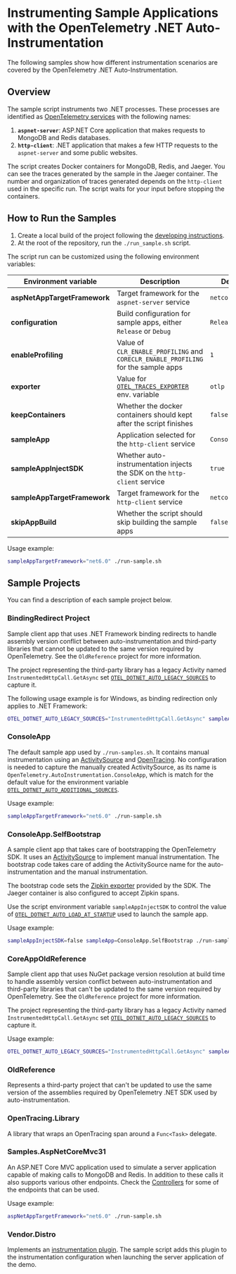 # Instrumenting Sample Applications with the OpenTelemetry .NET Auto-Instrumentation

The following samples show how different instrumentation scenarios are covered by
the OpenTelemetry .NET Auto-Instrumentation.

## Overview

The sample script instruments two .NET processes. These processes are identified
as [OpenTelemetry services](https://github.com/open-telemetry/opentelemetry-specification/blob/d6bcc0cb072d8d6f6ced856f1f23c451648a3caa/specification/resource/semantic_conventions/README.md#service)
with the following names:

 1. **`aspnet-server`**: ASP.NET Core application that makes requests to MongoDB and Redis databases.
 2. **`http-client`**: .NET application that makes a few HTTP requests to the `aspnet-server` and some public websites.

The script creates Docker containers for MongoDB, Redis, and Jaeger.
You can see the traces generated by the sample in the Jaeger container.
The number and organization of traces generated depends on the `http-client`
used in the specific run. The script waits for your input before stopping the containers.

## How to Run the Samples

 1. Create a local build of the project following the [developing instructions](../docs/developing.md).
 2. At the root of the repository, run the `./run_sample.sh` script.

The script run can be customized using the following environment variables:

| Environment variable | Description | Default |
|-|-|-|
| **aspNetAppTargetFramework** | Target framework for the `aspnet-server` service | `netcoreapp3.1` |
| **configuration** | Build configuration for sample apps, either `Release` or `Debug` | `Release` |
| **enableProfiling** | Value of `CLR_ENABLE_PROFILING` and `CORECLR_ENABLE_PROFILING` for the sample apps | `1` |
| **exporter** | Value for [`OTEL_TRACES_EXPORTER`](../docs/config.md#exporters) env. variable | `otlp` |
| **keepContainers** | Whether the docker containers should kept after the script finishes | `false` |
| **sampleApp** | Application selected for the `http-client` service | `ConsoleApp` |
| **sampleAppInjectSDK** | Whether auto-instrumentation injects the SDK on the `http-client` service | `true` |
| **sampleAppTargetFramework** | Target framework for the `http-client` service | `netcoreapp3.1` |
| **skipAppBuild** | Whether the script should skip building the sample apps | `false` |

Usage example:

```bash
sampleAppTargetFramework="net6.0" ./run-sample.sh
```

## Sample Projects

You can find a description of each sample project below.

### BindingRedirect Project

Sample client app that uses .NET Framework binding redirects to handle assembly version conflict
between auto-instrumentation and third-party libraries that cannot be updated to the same version required by OpenTelemetry. See the `OldReference` project for more information.

The project representing the third-party library has a legacy Activity named `InstrumentedHttpCall.GetAsync`
set [`OTEL_DOTNET_AUTO_LEGACY_SOURCES`](../docs/config.md#customization) to capture it.

The following usage example is for Windows, as binding redirection only applies to .NET Framework:
```bash
OTEL_DOTNET_AUTO_LEGACY_SOURCES="InstrumentedHttpCall.GetAsync" sampleApp=BindingRedirect sampleAppTargetFramework=net472 ./run-sample.sh
```

### ConsoleApp

The default sample app used by `./run-samples.sh`. It contains manual instrumentation using an
[ActivitySource](https://github.com/open-telemetry/opentelemetry-dotnet/blob/main/src/OpenTelemetry/README.md#activity-source)
and [OpenTracing](https://github.com/open-telemetry/opentelemetry-dotnet/tree/main/src/OpenTelemetry.Shims.OpenTracing#readme).
No configuration is needed to capture the manually created ActivitySource, as its name is
`OpenTelemetry.AutoInstrumentation.ConsoleApp`, which is match for the default value for the environment variable
[`OTEL_DOTNET_AUTO_ADDITIONAL_SOURCES`](../docs/config.md#customization).

Usage example:
```bash
sampleAppTargetFramework="net6.0" ./run-sample.sh
```

### ConsoleApp.SelfBootstrap

A sample client app that takes care of bootstrapping the OpenTelemetry SDK. It uses an
[ActivitySource](https://github.com/open-telemetry/opentelemetry-dotnet/blob/main/src/OpenTelemetry/README.md#activity-source)
to implement manual instrumentation. The bootstrap code takes care of adding the ActivitySource name
for the auto-instrumentation and the manual instrumentation.

The bootstrap code sets the [Zipkin exporter](https://github.com/open-telemetry/opentelemetry-dotnet/blob/main/src/OpenTelemetry.Exporter.Zipkin/README.md)
provided by the SDK. The Jaeger container is also configured to accept Zipkin spans.

Use the script environment variable `sampleAppInjectSDK` to control the value of
[`OTEL_DOTNET_AUTO_LOAD_AT_STARTUP`](../docs/config.md#customization) used to launch
the sample app.

Usage example:
```bash
sampleAppInjectSDK=false sampleApp=ConsoleApp.SelfBootstrap ./run-sample.sh
```

### CoreAppOldReference

Sample client app that uses NuGet package version resolution at build time to handle assembly version conflict
between auto-instrumentation and third-party libraries that can't be updated to the same version required by OpenTelemetry. See the `OldReference` project for more information.

The project representing the third-party library has a legacy Activity named `InstrumentedHttpCall.GetAsync`
set [`OTEL_DOTNET_AUTO_LEGACY_SOURCES`](../docs/config.md#customization) to capture it.

Usage example:
```bash
OTEL_DOTNET_AUTO_LEGACY_SOURCES="InstrumentedHttpCall.GetAsync" sampleApp=CoreAppOldReference ./run-sample.sh
```

### OldReference

Represents a third-party project that can't be updated to use the same version of the assemblies
required by OpenTelemetry .NET SDK used by auto-instrumentation.

### OpenTracing.Library

A library that wraps an OpenTracing span around a `Func<Task>` delegate.

### Samples.AspNetCoreMvc31

An ASP.NET Core MVC application used to simulate a server application capable of making calls
to MongoDB and Redis. In addition to these calls it also supports various other endpoints. Check
the [Controllers](./Samples.AspNetCoreMvc31/Controllers/) for some of the endpoints that
can be used.

Usage example:
```bash
aspNetAppTargetFramework="net6.0" ./run-sample.sh
```

### Vendor.Distro

Implements an [instrumentation plugin](../docs/config.md#customization).
The sample script adds this plugin to the instrumentation configuration
when launching the server application of the demo.
